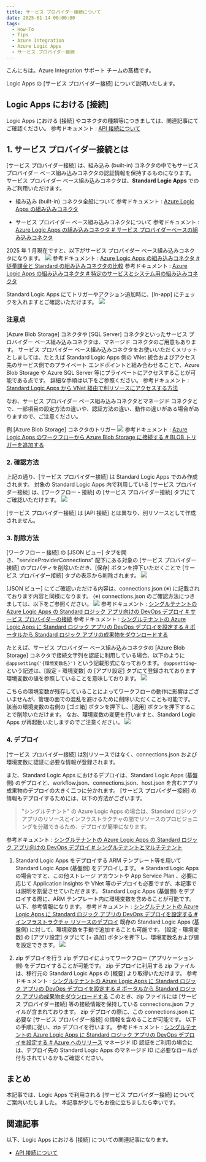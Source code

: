 ```yaml
---
title: サービス プロバイダー接続について
date: 2025-01-14 00:00:00
tags:
  - How-To
  - Tips
  - Azure Integration
  - Azure Logic Apps
  - サービス プロバイダー接続
---
```


こんにちは。Azure Integration サポート チームの髙橋です。

Logic Apps の [サービス プロバイダー接続] について説明いたします。

<!-- more -->

## Logic Apps における [接続]
Logic Apps における [接続] やコネクタの種類等につきましては、関連記事にてご確認ください。
参考ドキュメント : [API 接続について](https://jpazinteg.github.io/blog/LogicApps/apiConnection/)

## 1. サービス プロバイダー接続とは
[サービス プロバイダー接続] は、組み込み (built-in) コネクタの中でもサービス プロバイダー ベース組み込みコネクタの認証情報を保持するものになります。
サービス プロバイダー ベース組み込みコネクタは、**Standard Logic Apps** でのみご利用いただけます。

- 組み込み (built-in) コネクタ全般について
参考ドキュメント : [Azure Logic Apps の組み込みコネクタ](https://learn.microsoft.com/ja-jp/azure/connectors/built-in)

- サービス プロバイダー ベース組み込みコネクタについて
参考ドキュメント : [Azure Logic Apps の組み込みコネクタ # サービス プロバイダーベースの組み込みコネクタ](https://learn.microsoft.com/ja-jp/azure/connectors/built-in#service-provider-based-built-in-connectors)

2025 年 1 月現在ですと、以下がサービス プロバイダー ベース組み込みコネクタになります。
![](./serviceProviderConnection/serviceProviderConnection01.jpg)
参考ドキュメント : [Azure Logic Apps の組み込みコネクタ # 従量課金と Standard の組み込みコネクタの比較](https://learn.microsoft.com/ja-jp/azure/connectors/built-in#built-in-connectors-in-consumption-versus-standard)
参考ドキュメント : [Azure Logic Apps の組み込みコネクタ # 特定のサービスとシステム用の組み込みコネクタ](https://learn.microsoft.com/ja-jp/azure/connectors/built-in#built-in-connectors-for-specific-services-and-systems)

Standard Logic Apps にてトリガーやアクション追加時に、[In-app] にチェックを入れますとご確認いただけます。
![](./serviceProviderConnection/serviceProviderConnection02.jpg)

### 注意点
[Azure Blob Storage] コネクタや [SQL Server] コネクタといったサービス プロバイダー ベース組み込みコネクタは、マネージド コネクタのご用意もあります。
サービス プロバイダー ベース組み込みコネクタをお使いいただくメリットとしましては、たとえば Standard Logic Apps 側の VNet 統合およびアクセス先のサービス側でのプライベート エンドポイントと組み合わせることで、Azure Blob Storage や Azure SQL Server 等にプライベートにアクセスすることが可能である点です。
詳細な手順は以下をご参照ください。
参考ドキュメント : [Standard Logic Apps から VNet 経由で別リソースにアクセスする方法](https://jpazinteg.github.io/blog/LogicApps/vnetIntergration/)

なお、サービス プロバイダー ベース組み込みコネクタとマネージド コネクタとで、一部項目の設定方法の違いや、認証方法の違い、動作の違いがある場合がありますので、ご注意ください。

例 [Azure Blob Storage] コネクタのトリガー
![](./serviceProviderConnection/serviceProviderConnection03.jpg)
参考ドキュメント : [Azure Logic Apps のワークフローから Azure Blob Storage に接続する # BLOB トリガーを追加する](https://learn.microsoft.com/ja-jp/azure/connectors/connectors-create-api-azureblobstorage?tabs=consumption#add-a-blob-trigger)

### 2. 確認方法
上記の通り、[サービス プロバイダー接続] は Standard Logic Apps でのみ作成されます。
対象の Standard Logic Apps 内で利用している [サービス プロバイダー接続] は、[ワークフロー - 接続] の [サービス プロバイダー接続] タブにてご確認いただけます。
![](./serviceProviderConnection/serviceProviderConnection04.jpg)

[サービス プロバイダー接続] は [API 接続] とは異なり、別リソースとして作成されません。

### 3. 削除方法
[ワークフロー – 接続] の [JSON ビュー] タブを開き、"serviceProviderConnections" 配下にある対象の [サービス プロバイダー接続] のプロパティを削除いただき、[保存] ボタンを押下いただくことで [サービス プロバイダー接続] タブの表示から削除されます。
![](./serviceProviderConnection/serviceProviderConnection05.jpg)

[JSON ビュー] にてご確認いただける内容は、connections.json (※) に記載されております内容と同様になります。
(※) connections.json のご確認方法につきましては、以下をご参照ください。
![](./serviceProviderConnection/serviceProviderConnection06.jpg)
参考ドキュメント : [シングルテナントの Azure Logic Apps の Standard ロジック アプリ向けの DevOps デプロイ # サービス プロバイダーの接続](https://learn.microsoft.com/ja-jp/azure/logic-apps/devops-deployment-single-tenant-azure-logic-apps#service-provider-connections)
参考ドキュメント : [シングルテナントの Azure Logic Apps に Standard ロジック アプリの DevOps デプロイを設定する # ポータルから Standard ロジック アプリの成果物をダウンロードする](https://learn.microsoft.com/ja-jp/azure/logic-apps/set-up-devops-deployment-single-tenant-azure-logic-apps?tabs=github#download-standard-logic-app-artifacts-from-portal)

たとえば、サービス プロバイダー ベース組み込みコネクタの [Azure Blob Storage] コネクタで接続文字列を認証に利用している場合、以下のように `@appsetting('{環境変数名}')` という記載形式になっております。
`@appsetting~` という記述は、[設定 - 環境変数] の [アプリ設定] タブにて登録されております環境変数の値を参照していることを意味しております。
![](./serviceProviderConnection/serviceProviderConnection07.jpg)

こちらの環境変数が残存していることによってワークフローの動作に影響はございませんが、管理の面での混乱を避けるために削除いただくことも可能です。
該当の環境変数の右側の [ゴミ箱] ボタンを押下し、[適用] ボタンを押下することで削除いただけます。
なお、環境変数の変更を行いますと、Standard Logic Apps が再起動いたしますのでご注意ください。
![](./serviceProviderConnection/serviceProviderConnection08.jpg)

### 4. デプロイ
[サービス プロバイダー接続] は別リソースではなく、connections.json および環境変数に認証に必要な情報が登録されます。

また、Standard Logic Apps におけるデプロイは、Standard Logic Apps (基盤側) のデプロイと、workflow.json、connections.json、host.json を含むアプリ成果物のデプロイの大きく二つに分かれます。
[サービス プロバイダー接続] の情報もデプロイするためには、以下の方法がございます。

> "シングルテナント" の Azure Logic Apps の場合は、Standard ロジック アプリのリソースとインフラストラクチャの間でリソースのプロビジョニングを分離できるため、デプロイが簡単になります。

参考ドキュメント : [シングルテナントの Azure Logic Apps の Standard ロジック アプリ向けの DevOps デプロイ # シングルテナントとマルチテナント](https://learn.microsoft.com/ja-jp/azure/logic-apps/devops-deployment-single-tenant-azure-logic-apps#single-tenant-versus-multi-tenant)

1. Standard Logic Apps をデプロイする
ARM テンプレート等を用いて Standard Logic Apps (基盤側) をデプロイします。
※ Standard Logic Apps の場合ですと、この他ストレージ アカウントや App Service Plan 、必要に応じて Application Insights や VNet 等のデプロイも必要ですが、本記事では説明を割愛させていただきます。
Standard Logic Apps (基盤側) をデプロイする際に、ARM テンプレート内に環境変数を含めることが可能です。
以下、参考情報になります。
参考ドキュメント : [シングルテナントの Azure Logic Apps に Standard ロジック アプリの DevOps デプロイを設定する # インフラストラクチャ リソースのデプロイ](https://learn.microsoft.com/ja-jp/azure/logic-apps/set-up-devops-deployment-single-tenant-azure-logic-apps?tabs=github#deploy-infrastructure-resources)
既存の Standard Logic Apps (基盤側) に対して、環境変数を手動で追加することも可能です。
[設定 - 環境変数] の [アプリ設定] タブにて [+ 追加] ボタンを押下し、環境変数名および値を設定できます。
![](./serviceProviderConnection/serviceProviderConnection09.jpg)

2. zip デプロイを行う
zip デプロイによってワークフロー (アプリケーション側) をデプロイすることが可能です。
zip デプロイに利用する zip ファイルは、移行元の Standard Logic Apps の [概要] より取得いただけます。
参考ドキュメント : [シングルテナントの Azure Logic Apps に Standard ロジック アプリの DevOps デプロイを設定する # ポータルから Standard ロジック アプリの成果物をダウンロードする](https://learn.microsoft.com/ja-jp/azure/logic-apps/set-up-devops-deployment-single-tenant-azure-logic-apps?tabs=github#download-standard-logic-app-artifacts-from-portal)
このとき、zip ファイルには [サービス プロバイダー接続] 等の接続情報を保持している connections.json ファイルが含まれております。
zip デプロイの際に、この connections.json に必要な [サービス プロバイダー接続] の情報を含めることが可能です。
以下の手順に従い、zip デプロイを行います。
参考ドキュメント : [シングルテナントの Azure Logic Apps に Standard ロジック アプリの DevOps デプロイを設定する # Azure へのリリース](https://learn.microsoft.com/ja-jp/azure/logic-apps/set-up-devops-deployment-single-tenant-azure-logic-apps?tabs=azure-cli#release-to-azure)
マネージド ID 認証をご利用の場合には、デプロイ先の Standard Logic Apps のマネージド ID に必要なロールが付与されているかもご確認ください。

## まとめ
本記事では、Logic Apps で利用される [サービス プロバイダー接続] についてご案内いたしました。
本記事が少しでもお役に立ちましたら幸いです。

## 関連記事
以下、Logic Apps における [接続] についての関連記事になります。
- [API 接続について](https://jpazinteg.github.io/blog/LogicApps/apiConnection/)
